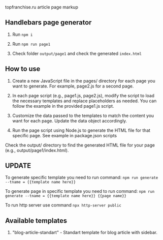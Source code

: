 topfranchise.ru article page markup


## Handlebars page generator

1. Run `npm i`

2. Run `npm run page1`

3. Check folder `output/page1` and check the generated `index.html`


## How to use

1. Create a new JavaScript file in the pages/ directory for each page you want to generate. For example, page2.js for a second page.

2. In each page script (e.g., page1.js, page2.js), modify the script to load the necessary templates and replace placeholders as needed. You can follow the example in the provided page1.js script.

3. Customize the data passed to the templates to match the content you want for each page. Update the data object accordingly.

4. Run the page script using Node.js to generate the HTML file for that specific page. See example in package.json scripts

Check the output/ directory to find the generated HTML file for your page (e.g., output/page1/index.html).

## UPDATE

To generate specific template you need to run command:
`npm run generate --tname = {{template name here}}`

To generate page in specific template you need to run command:
`npm run generate --tname = {{template name here}} {{page name}}`

To run http server use command 
`npx http-server public`

## Available templates

1. "blog-article-standart" - Standart template for blog article with sidebar.

